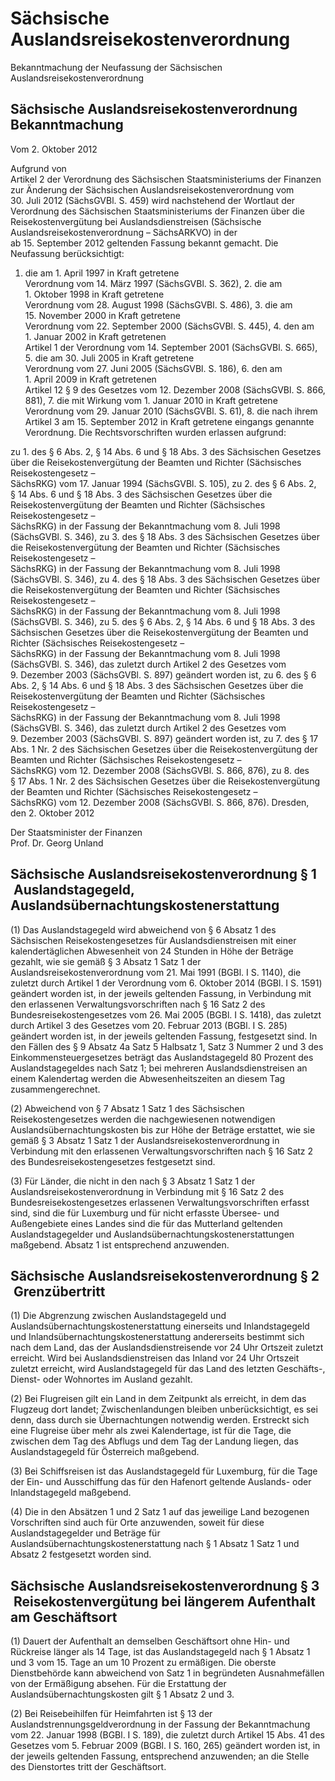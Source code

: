# Sächsische Auslandsreisekostenverordnung

Bekanntmachung der Neufassung der Sächsischen Auslandsreisekostenverordnung

## Sächsische Auslandsreisekostenverordnung Bekanntmachung

Vom 2. Oktober 2012

Aufgrund von         
            Artikel 2 der Verordnung des Sächsischen Staatsministeriums der Finanzen zur Änderung der Sächsischen Auslandsreisekostenverordnung
                     vom 30. Juli 2012 (SächsGVBl. S. 459) wird nachstehend der Wortlaut der Verordnung des Sächsischen Staatsministeriums der Finanzen über die Reisekostenvergütung bei Auslandsdienstreisen (Sächsische Auslandsreisekostenverordnung – SächsARKVO) in der ab 15. September 2012 geltenden Fassung bekannt gemacht. Die Neufassung berücksichtigt:

1. die am 1. April 1997 in Kraft getretene             
              Verordnung vom 14. März 1997            (SächsGVBl. S. 362), 2. die am 1. Oktober 1998 in Kraft getretene             
              Verordnung vom 28. August 1998            (SächsGVBl. S. 486), 3. die am 15. November 2000 in Kraft getretene             
              Verordnung vom 22. September 2000            (SächsGVBl. S. 445), 4. den am 1. Januar 2002 in Kraft getretenen             
              Artikel 1 der Verordnung vom 14. September 2001            (SächsGVBl. S. 665), 5. die am 30. Juli 2005 in Kraft getretene             
              Verordnung vom 27. Juni 2005            (SächsGVBl. S. 186), 6. den am 1. April 2009 in Kraft getretenen             
              Artikel 12 § 9 des Gesetzes vom 12. Dezember 2008            (SächsGVBl. S. 866, 881), 7. die mit Wirkung vom 1. Januar 2010 in Kraft getretene             
              Verordnung vom 29. Januar 2010            (SächsGVBl. S. 61), 8. die nach ihrem             
              Artikel 3            am 15. September 2012 in Kraft getretene eingangs genannte Verordnung. Die Rechtsvorschriften wurden erlassen aufgrund:

zu 1. des § 6 Abs. 2, § 14 Abs. 6 und § 18 Abs. 3 des Sächsischen Gesetzes über die Reisekostenvergütung der Beamten und Richter (Sächsisches Reisekostengesetz –             
              SächsRKG) vom 17. Januar 1994 (SächsGVBl. S. 105), zu 2. des § 6 Abs. 2, § 14 Abs. 6 und § 18 Abs. 3 des Sächsischen Gesetzes über die Reisekostenvergütung der Beamten und Richter (Sächsisches Reisekostengesetz –             
              SächsRKG) in der Fassung der Bekanntmachung vom 8. Juli 1998 (SächsGVBl. S. 346), zu 3. des § 18 Abs. 3 des Sächsischen Gesetzes über die Reisekostenvergütung der Beamten und Richter (Sächsisches Reisekostengesetz –             
              SächsRKG) in der Fassung der Bekanntmachung vom 8. Juli 1998 (SächsGVBl. S. 346), zu 4. des § 18 Abs. 3 des Sächsischen Gesetzes über die Reisekostenvergütung der Beamten und Richter (Sächsisches Reisekostengesetz –             
              SächsRKG) in der Fassung der Bekanntmachung vom 8. Juli 1998 (SächsGVBl. S. 346), zu 5. des § 6 Abs. 2, § 14 Abs. 6 und § 18 Abs. 3 des Sächsischen Gesetzes über die Reisekostenvergütung der Beamten und Richter (Sächsisches Reisekostengesetz –             
              SächsRKG) in der Fassung der Bekanntmachung vom 8. Juli 1998 (SächsGVBl. S. 346), das zuletzt durch Artikel 2 des Gesetzes vom 9. Dezember 2003 (SächsGVBl. S. 897) geändert worden ist, zu 6. des § 6 Abs. 2, § 14 Abs. 6 und § 18 Abs. 3 des Sächsischen Gesetzes über die Reisekostenvergütung der Beamten und Richter (Sächsisches Reisekostengesetz –             
              SächsRKG) in der Fassung der Bekanntmachung vom 8. Juli 1998 (SächsGVBl. S. 346), das zuletzt durch Artikel 2 des Gesetzes vom 9. Dezember 2003 (SächsGVBl. S. 897) geändert worden ist, zu 7. des § 17 Abs. 1 Nr. 2 des Sächsischen Gesetzes über die Reisekostenvergütung der Beamten und Richter (Sächsisches Reisekostengesetz –             
              SächsRKG) vom 12. Dezember 2008 (SächsGVBl. S. 866, 876), zu 8. des § 17 Abs. 1 Nr. 2 des Sächsischen Gesetzes über die Reisekostenvergütung der Beamten und Richter (Sächsisches Reisekostengesetz –             
              SächsRKG) vom 12. Dezember 2008 (SächsGVBl. S. 866, 876). Dresden, den 2. Oktober 2012

Der Staatsminister der Finanzen           
                        Prof. Dr. Georg Unland


## Sächsische Auslandsreisekostenverordnung § 1  Auslandstagegeld, Auslandsübernachtungskostenerstattung

(1) Das Auslandstagegeld wird abweichend von § 6 Absatz 1 des Sächsischen Reisekostengesetzes für Auslandsdienstreisen mit einer kalendertäglichen Abwesenheit von 24 Stunden in Höhe der Beträge gezahlt, wie sie gemäß § 3 Absatz 1 Satz 1 der Auslandsreisekostenverordnung vom 21. Mai 1991 (BGBl. I S. 1140), die zuletzt durch Artikel 1 der Verordnung vom 6. Oktober 2014 (BGBl. I S. 1591) geändert worden ist, in der jeweils geltenden Fassung, in Verbindung mit den erlassenen Verwaltungsvorschriften nach § 16 Satz 2 des Bundesreisekostengesetzes vom 26. Mai 2005 (BGBl. I S. 1418), das zuletzt durch Artikel 3 des Gesetzes vom 20. Februar 2013 (BGBl. I S. 285) geändert worden ist, in der jeweils geltenden Fassung, festgesetzt sind. In den Fällen des § 9 Absatz 4a Satz 5 Halbsatz 1, Satz 3 Nummer 2 und 3 des Einkommensteuergesetzes beträgt das Auslandstagegeld 80 Prozent des Auslandstagegeldes nach Satz 1; bei mehreren Auslandsdienstreisen an einem Kalendertag werden die Abwesenheitszeiten an diesem Tag zusammengerechnet.

(2) Abweichend von § 7 Absatz 1 Satz 1 des Sächsischen Reisekostengesetzes werden die nachgewiesenen notwendigen Auslandsübernachtungskosten bis zur Höhe der Beträge erstattet, wie sie gemäß § 3 Absatz 1 Satz 1 der Auslandsreisekostenverordnung in Verbindung mit den erlassenen Verwaltungsvorschriften nach § 16 Satz 2 des Bundesreisekostengesetzes festgesetzt sind.

(3) Für Länder, die nicht in den nach § 3 Absatz 1 Satz 1 der Auslandsreisekostenverordnung in Verbindung mit § 16 Satz 2 des Bundesreisekostengesetzes erlassenen Verwaltungsvorschriften erfasst sind, sind die für Luxemburg und für nicht erfasste Übersee- und Außengebiete eines Landes sind die für das Mutterland geltenden Auslandstagegelder und Auslandsübernachtungskostenerstattungen maßgebend. Absatz 1 ist entsprechend anzuwenden.


## Sächsische Auslandsreisekostenverordnung § 2  Grenzübertritt

(1) Die Abgrenzung zwischen Auslandstagegeld und Auslandsübernachtungskostenerstattung einerseits und Inlandstagegeld und Inlandsübernachtungskostenerstattung andererseits bestimmt sich nach dem Land, das der Auslandsdienstreisende vor 24 Uhr Ortszeit zuletzt erreicht. Wird bei Auslandsdienstreisen das Inland vor 24 Uhr Ortszeit zuletzt erreicht, wird Auslandstagegeld für das Land des letzten Geschäfts-, Dienst- oder Wohnortes im Ausland gezahlt.

(2) Bei Flugreisen gilt ein Land in dem Zeitpunkt als erreicht, in dem das Flugzeug dort landet; Zwischenlandungen bleiben unberücksichtigt, es sei denn, dass durch sie Übernachtungen notwendig werden. Erstreckt sich eine Flugreise über mehr als zwei Kalendertage, ist für die Tage, die zwischen dem Tag des Abflugs und dem Tag der Landung liegen, das Auslandstagegeld für Österreich maßgebend.

(3) Bei Schiffsreisen ist das Auslandstagegeld für Luxemburg, für die Tage der Ein- und Ausschiffung das für den Hafenort geltende Auslands- oder Inlandstagegeld maßgebend.

(4) Die in den Absätzen 1 und 2 Satz 1 auf das jeweilige Land bezogenen Vorschriften sind auch für Orte anzuwenden, soweit für diese Auslandstagegelder und Beträge für Auslandsübernachtungskostenerstattung nach § 1 Absatz 1 Satz 1 und Absatz 2 festgesetzt worden sind.


## Sächsische Auslandsreisekostenverordnung § 3  Reisekostenvergütung bei längerem Aufenthalt am Geschäftsort

(1) Dauert der Aufenthalt an demselben Geschäftsort ohne Hin- und Rückreise länger als 14 Tage, ist das Auslandstagegeld nach § 1 Absatz 1 und 3 vom 15. Tage an um 10 Prozent zu ermäßigen. Die oberste Dienstbehörde kann abweichend von Satz 1 in begründeten Ausnahmefällen von der Ermäßigung absehen. Für die Erstattung der Auslandsübernachtungskosten gilt § 1 Absatz 2 und 3.

(2) Bei Reisebeihilfen für Heimfahrten ist § 13 der Auslandstrennungsgeldverordnung in der Fassung der Bekanntmachung vom 22. Januar 1998 (BGBl. I S. 189), die zuletzt durch Artikel 15 Abs. 41 des Gesetzes vom 5. Februar 2009 (BGBl. I S. 160, 265) geändert worden ist, in der jeweils geltenden Fassung, entsprechend anzuwenden; an die Stelle des Dienstortes tritt der Geschäftsort.

